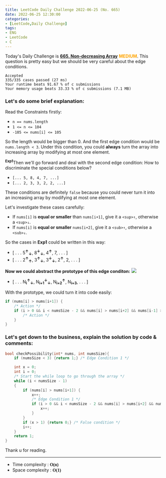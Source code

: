 ```yaml
---
title: LeetCode Daily Challenge 2022-06-25 (No. 665)
date: 2022-06-25 12:30:00
categories:
- [LeetCode,Daily Challenge]
tags: 
- ENG
- LeetCode
- C
---
```

Today's Daily Challenge is **[665. Non-decreasing Array](https://leetcode.com/problems/non-decreasing-array/)** <font color=Orange><b>MEDIUM</b></font>. This question is pretty easy but we should be very careful about the edge conditions.

```
Accepted
335/335 cases passed (27 ms)
Your runtime beats 91.67 % of c submissions
Your memory usage beats 33.33 % of c submissions (7.1 MB)
```

### **Let's do some brief explanation:**
Read the Constraints firstly:
- `n == nums.length`
- `1 <= n <= 104`
- `-105 <= nums[i] <= 105`

So the length would be bigger than 0. And the first edge condition would be `nums.length < 3`. Under this condition, you could **always** turn the array into increasing array by modifying at most one element.

<sup><b>Exp1</b></sup>Then we'll go forward and deal with the second edge condition: How to discriminate the special conditions below?
- `[... 5, 8, 4, 7, ...]`
- `[... 2, 3, 3, 2, 2, ...]`

These conditions are definitely `false` because you could never turn it into an increasing array by modifying at most one element.

Let's investigate these cases carefully:
- If `nums[i]` is **equal or smaller** than `nums[i+1]`, give it a `<sup>↑`, otherwise a `<sup>↓`.
- If `nums[i]` is **equal or smaller** `nums[i+2]`, give it a `<sub>↑`, otherwise a `<sub>↓`.

So the cases in **Exp1** could be written in this way:
- [ . . .  5<sup><b>↑</b></sup><sub><b>↓</b></sub>, 8<sup><b>↓</b></sup><sub><b>↓</b></sub>, 4<sup><b>↑</b></sup>, 7, . . . ]
- [ . . .  2<sup><b>↑</b></sup><sub><b>↑</b></sub>, 3<sup><b>↑</b></sup><sub><b>↓</b></sub>, 3<sup><b>↓</b></sup><sub><b>↓</b></sub>, 2<sup><b>↑</b></sup>, 2, . . . ]

**Now we could abstract the prototype of this edge conditon:**
![](
https://kivinsae-blog.oss-accelerate.aliyuncs.com/blog_images/20220625-LC-fs8.png)
- [ . . .  N<sub><b>i</b></sub><sup><b>↑</b></sup><sub><b>↓</b></sub>, N<sub><b>i+1</b></sub><sup><b>↓</b></sup><sub><b>↓</b></sub>, N<sub><b>i+2</b></sub><sup><b>↑</b></sup>, N<sub><b>i+3</b></sub>, . . . ]

With the prototype, we could turn it into code easily:
```c
if (nums[i] > nums[i+1]) {
	/* Action */
	if (i > 0 && i < numsSize - 2 && nums[i] > nums[i+2] && nums[i-1] > nums[i+1]) {
		/* Action */
	}
}
```

### **Let's get down to the business, explain the solution by code & comments:**
```c
bool checkPossibility(int* nums, int numsSize){
    if (numsSize < 3) {return 1;} /* Edge Condition 1 */

    int x = 0;
    int i = 0;
	/* Start the while loop to go through the array */
    while (i < numsSize - 1)
    {
        if (nums[i] > nums[i+1]) {
            x++;
			/* Edge Condition 1 */
            if (i > 0 && i < numsSize - 2 && nums[i] > nums[i+2] && nums[i-1] > nums[i+1]) {
                x++;
            }
        }
        if (x > 1) {return 0;} /* False condition */
        i++;
    }
    return 1;
}
```

Thank u for reading.

---
- Time complexity : <font style="font-family:'Georgia'"><b>O(n)</b></font>
- Space complexity : <font style="font-family:'Georgia'"><b>O(1)</b></font>